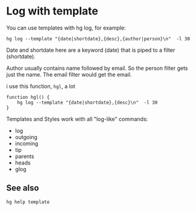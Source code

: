 ﻿# Log with template

You can use templates with hg log, for example:

    hg log --template "{date|shortdate},{desc},{author|person}\n"  -l 30

Date and shortdate here are a keyword (date) that is piped to a filter (shortdate).

Author usually contains name followed by email. So the person filter gets just the name. The email filter would get the email.

i use this function, `hgl`, a lot

    function hgl() {
        hg log --template "{date|shortdate},{desc}\n"  -l 30
    }

Templates and Styles work with all "log-like" commands:

- log
- outgoing
- incoming
- tip
- parents
- heads
- glog

## See also

    hg help template